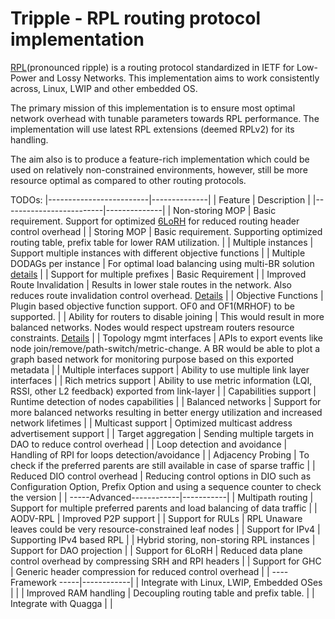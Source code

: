 # Tripple - RPL routing protocol implementation

[RPL](https://tools.ietf.org/html/rfc6550)(pronounced ripple) is a routing protocol standardized in IETF for Low-Power and Lossy Networks. This implementation aims to work consistently across, Linux, LWIP and other embedded OS.

The primary mission of this implementation is to ensure most optimal network overhead with tunable parameters towards RPL performance. The implementation will use latest RPL extensions (deemed RPLv2) for its handling.

The aim also is to produce a feature-rich implementation which could be used on relatively non-constrained environments, however, still be more resource optimal as compared to other routing protocols.

TODOs:
|-------------------------|--------------|
| Feature                 |  Description |
|-------------------------|--------------|
| Non-storing MOP | Basic requirement. Support for optimized [6LoRH](https://tools.ietf.org/html/rfc8138) for reduced routing header control overhead |
| Storing MOP | Basic requirement. Supporting optimized routing table, prefix table for lower RAM utilization. |
| Multiple instances | Support multiple instances with different objective functions |
| Multiple DODAGs per instance | For optimal load balancing using multi-BR solution [details](http://blog.rjed.org/rpl/2019/06/15/rpl_multi_instances_vs_multi_dodags/) |
| Support for multiple prefixes | Basic Requirement |
| Improved Route Invalidation | Results in lower stale routes in the network. Also reduces route invalidation control overhead. [Details](https://github.com/nyrahul/ietf-data/blob/master/DCO_performance_report.md) |
| Objective Functions | Plugin based objective function support. OF0 and OF1(MRHOF) to be supported. |
| Ability for routers to disable joining | This would result in more balanced networks. Nodes would respect upstream routers resource constraints. [Details](https://datatracker.ietf.org/doc/draft-ietf-roll-enrollment-priority/) |
| Topology mgmt interfaces | APIs to export events like node join/remove/path-switch/metric-change. A BR would be able to plot a graph based network for monitoring purpose based on this exported metadata |
| Multiple interfaces support | Ability to use multiple link layer interfaces |
| Rich metrics support | Ability to use metric information (LQI, RSSI, other L2 feedback) exported from link-layer |
| Capabilities support | Runtime detection of nodes capabilities |
| Balanced networks | Support for more balanced networks resulting in better energy utilization and increased network lifetimes |
| Multicast support | Optimized multicast address advertisement support |
| Target aggregation | Sending multiple targets in DAO to reduce control overhead |
| Loop detection and avoidance | Handling of RPI for loops detection/avoidance |
| Adjacency Probing | To check if the preferred parents are still available in case of sparse traffic |
| Reduced DIO control overhead | Reducing control options in DIO such as Configuration Option, Prefix Option and using a sequence counter to check the version |
| -----Advanced------------|-----------|
| Multipath routing | Support for multiple preferred parents and load balancing of data traffic |
| AODV-RPL | Improved P2P support |
| Support for RULs | RPL Unaware leaves could be very resource-constrained leaf nodes |
| Support for IPv4 | Supporting IPv4 based RPL |
| Hybrid storing, non-storing RPL instances | Support for DAO projection |
| Support for 6LoRH | Reduced data plane control overhead by compressing SRH and RPI headers |
| Support for GHC | Generic header compression for reduced control overhead |
| ---- Framework -----|------------|
| Integrate with Linux, LWIP, Embedded OSes | |
| Improved RAM handling | Decoupling routing table and prefix table. |
| Integrate with Quagga | |

